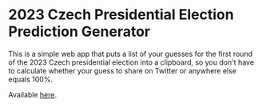 # 2023 Czech Presidential Election Prediction Generator

This is a simple web app that puts a list of your guesses for the first round of the 2023 Czech presidential election into a clipboard, so you don't have to calculate whether your guess to share on Twitter or anywhere else equals 100%.

Available [here](https://otflorian.github.io/cz_voting_predictions_2023/).
